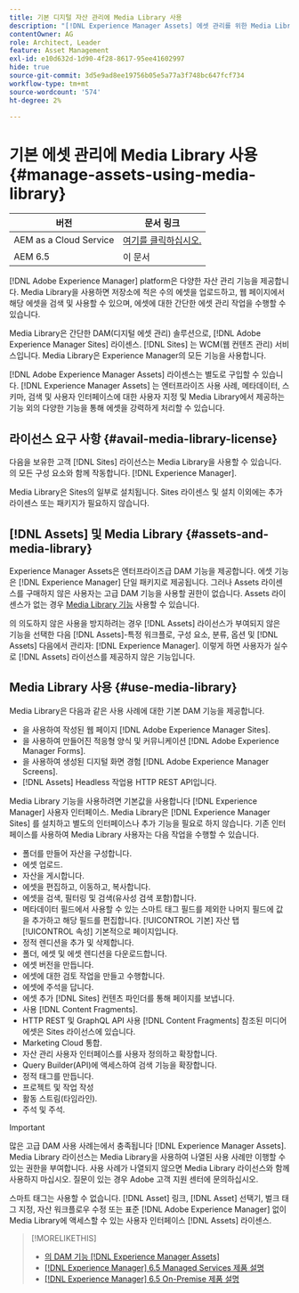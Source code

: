 ```yaml
---
title: 기본 디지털 자산 관리에 Media Library 사용
description: "[!DNL Experience Manager Assets] 에셋 관리를 위한 Media Library을 제공합니다."
contentOwner: AG
role: Architect, Leader
feature: Asset Management
exl-id: e10d632d-1d90-4f28-8617-95ee41602997
hide: true
source-git-commit: 3d5e9ad8ee19756b05e5a77a3f748bc647fcf734
workflow-type: tm+mt
source-wordcount: '574'
ht-degree: 2%

---
```



# 기본 에셋 관리에 Media Library 사용 {#manage-assets-using-media-library}

| 버전 | 문서 링크 |
| -------- | ---------------------------- |
| AEM as a Cloud Service | [여기를 클릭하십시오.](https://experienceleague.adobe.com/docs/experience-manager-cloud-service/content/assets/admin/medialibrary.html?lang=en) |
| AEM 6.5 | 이 문서 |

[!DNL Adobe Experience Manager] platform은 다양한 자산 관리 기능을 제공합니다. Media Library을 사용하면 저장소에 적은 수의 에셋을 업로드하고, 웹 페이지에서 해당 에셋을 검색 및 사용할 수 있으며, 에셋에 대한 간단한 에셋 관리 작업을 수행할 수 있습니다.

Media Library은 간단한 DAM(디지털 에셋 관리) 솔루션으로, [!DNL Adobe Experience Manager Sites] 라이센스. [!DNL Sites] 는 WCM(웹 컨텐츠 관리) 서비스입니다. Media Library은 Experience Manager의 모든 기능을 사용합니다.

[!DNL Adobe Experience Manager Assets] 라이센스는 별도로 구입할 수 있습니다. [!DNL Experience Manager Assets] 는 엔터프라이즈 사용 사례, 메타데이터, 스키마, 검색 및 사용자 인터페이스에 대한 사용자 지정 및 Media Library에서 제공하는 기능 외의 다양한 기능을 통해 에셋을 강력하게 처리할 수 있습니다.

## 라이선스 요구 사항 {#avail-media-library-license}

다음을 보유한 고객 [!DNL Sites] 라이선스는 Media Library을 사용할 수 있습니다. 의 모든 구성 요소와 함께 작동합니다. [!DNL Experience Manager].

Media Library은 Sites의 일부로 설치됩니다. Sites 라이센스 및 설치 이외에는 추가 라이센스 또는 패키지가 필요하지 않습니다.

## [!DNL Assets] 및 Media Library {#assets-and-media-library}

Experience Manager Assets은 엔터프라이즈급 DAM 기능을 제공합니다. 에셋 기능은 [!DNL Experience Manager] 단일 패키지로 제공됩니다. 그러나 Assets 라이센스를 구매하지 않은 사용자는 고급 DAM 기능을 사용할 권한이 없습니다. Assets 라이센스가 없는 경우 [Media Library 기능](#use-media-library) 사용할 수 있습니다.

의 의도하지 않은 사용을 방지하려는 경우 [!DNL Assets] 라이선스가 부여되지 않은 기능을 선택한 다음 [!DNL Assets]-특정 워크플로, 구성 요소, 분류, 옵션 및 [!DNL Assets] 다음에서 관리자: [!DNL Experience Manager]. 이렇게 하면 사용자가 실수로 [!DNL Assets] 라이선스를 제공하지 않은 기능입니다.

## Media Library 사용 {#use-media-library}

Media Library은 다음과 같은 사용 사례에 대한 기본 DAM 기능을 제공합니다.

* 을 사용하여 작성된 웹 페이지 [!DNL Adobe Experience Manager Sites].
* 을 사용하여 만들어진 적응형 양식 및 커뮤니케이션 [!DNL Adobe Experience Manager Forms].
* 을 사용하여 생성된 디지털 화면 경험 [!DNL Adobe Experience Manager Screens].
* [!DNL Assets] Headless 작업용 HTTP REST API입니다.

<!--
 TBD: Remove this after confirmation. May need to merge this list with the list provided by PMs.
* Static renditions

-->

Media Library 기능을 사용하려면 기본값을 사용합니다 [!DNL Experience Manager] 사용자 인터페이스. Media Library은 [!DNL Experience Manager Sites] 를 설치하고 별도의 인터페이스나 추가 기능을 필요로 하지 않습니다. 기존 인터페이스를 사용하여 Media Library 사용자는 다음 작업을 수행할 수 있습니다.

* 폴더를 만들어 자산을 구성합니다.
* 에셋 업로드.
* 자산을 게시합니다.
* 에셋을 편집하고, 이동하고, 복사합니다.
* 에셋을 검색, 필터링 및 검색(유사성 검색 포함)합니다.
* 메타데이터 필드에서 사용할 수 있는 스마트 태그 필드를 제외한 나머지 필드에 값을 추가하고 해당 필드를 편집합니다. [!UICONTROL 기본] 자산 탭 [!UICONTROL 속성] 기본적으로 페이지입니다.
* 정적 렌디션을 추가 및 삭제합니다.
* 폴더, 에셋 및 에셋 렌디션을 다운로드합니다.
* 에셋 버전을 만듭니다.
* 에셋에 대한 검토 작업을 만들고 수행합니다.
* 에셋에 주석을 답니다.
* 에셋 추가 [!DNL Sites] 컨텐츠 파인더를 통해 페이지를 보냅니다.
* 사용 [!DNL Content Fragments].
* HTTP REST 및 GraphQL API 사용 [!DNL Content Fragments] 참조된 미디어 에셋은 Sites 라이선스에 있습니다.
* Marketing Cloud 통합.
* 자산 관리 사용자 인터페이스를 사용자 정의하고 확장합니다.
* Query Builder(API)에 액세스하여 검색 기능을 확장합니다.
* 정적 태그를 만듭니다.
* 프로젝트 및 작업 작성
* 활동 스트림(타임라인).
* 주석 및 주석.

<!-- TBD: Define exactly which basic Assets workflow are available for use with Media Library?

As per PM, we must avoid stating such a list, as we don't have a list that makes sense in Cloud Service.
-->

>[!IMPORTANT]
>
>많은 고급 DAM 사용 사례는에서 충족됩니다 [!DNL Experience Manager Assets]. Media Library 라이선스는 Media Library을 사용하여 나열된 사용 사례만 이행할 수 있는 권한을 부여합니다. 사용 사례가 나열되지 않으면 Media Library 라이선스와 함께 사용하지 마십시오. 질문이 있는 경우 Adobe 고객 지원 센터에 문의하십시오.

스마트 태그는 사용할 수 없습니다. [!DNL Asset] 링크, [!DNL Asset] 선택기, 벌크 태그 지정, 자산 워크플로우 수정 또는 표준 [!DNL Adobe Experience Manager] 없이 Media Library에 액세스할 수 있는 사용자 인터페이스 [!DNL Assets] 라이센스.

<!-- TBD: Add a CTA - how to contact Adobe for queries. -->

>[!MORELIKETHIS]
>
>* [의 DAM 기능 [!DNL Experience Manager Assets]](https://experienceleague.adobe.com/docs/experience-manager-65/assets/home.html)
>* [[!DNL Experience Manager] 6.5 Managed Services 제품 설명](https://helpx.adobe.com/legal/product-descriptions/adobe-experience-manager-managed-services.html)
>* [[!DNL Experience Manager] 6.5 On-Premise 제품 설명](https://helpx.adobe.com/legal/product-descriptions/adobe-experience-manager-on-premise.html)

